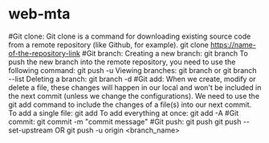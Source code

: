 # web-mta
#Git clone: Git clone is a command for downloading existing source code from a remote repository (like Github, for example).
git clone <https://name-of-the-repository-link>
#Git branch: 
Creating a new branch:
  git branch <branch-name>
 To push the new branch into the remote repository, you need to use the following command:
  git push -u <remote> <branch-name>
 Viewing branches:
  git branch or git branch --list
 Deleting a branch:
  git branch -d <branch-name>
#Git add:
  When we create, modify or delete a file, these changes will happen in our local and won't be included in the next commit (unless we change the configurations).
  We need to use the git add command to include the changes of a file(s) into our next commit. 
 To add a single file:
  git add <file>
 To add everything at once:
  git add -A
#Git commit:
  git commit -m "commit message"
#Git push:
  git push <remote> <branch-name>
  git push --set-upstream <remote> <name-of-your-branch>
 OR
  git push -u origin <branch_name>
  
